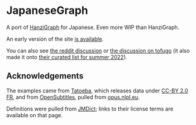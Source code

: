 # JapaneseGraph
A port of [HanziGraph](https://github.com/mreichhoff/HanziGraph) for Japanese. Even more WIP than HanziGraph.

An early version of the site [is available](https://japanesegraph.com/). 

You can also see [the reddit discussion](https://www.reddit.com/r/LearnJapanese/comments/u5n2xf/learning_kanji_through_the_words_that_connect_them/) or [the discussion on tofugo](https://www.tofugu.com/japanese-learning-resources-database/japanese-graph/) (it also made it onto [their curated list for summer 2022](https://www.tofugu.com/japanese/japanese-learning-resources-summer-2022/)).

## Acknowledgements
The examples came from [Tatoeba](https://tatoeba.org), which releases data
under [CC-BY 2.0 FR](https://creativecommons.org/licenses/by/2.0/fr), and
from [OpenSubtitles](http://www.opensubtitles.org/), pulled from [opus.nlpl.eu](https://opus.nlpl.eu/OpenSubtitles2018.php).

Definitions were pulled from [JMDict](https://www.edrdg.org/wiki/index.php/JMdict-EDICT_Dictionary_Project); links to their license terms are available on that page.
